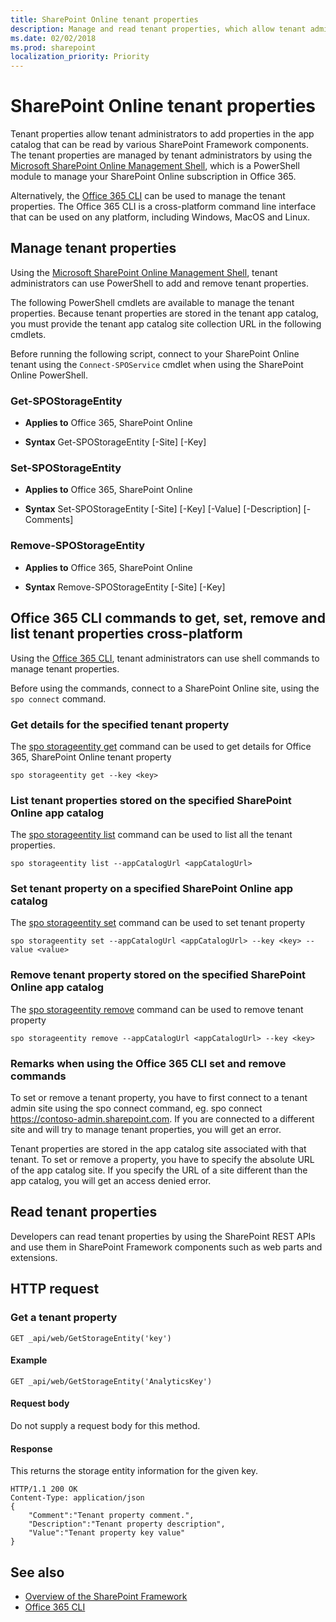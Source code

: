 ```yaml
---
title: SharePoint Online tenant properties
description: Manage and read tenant properties, which allow tenant administrators to add properties in the app catalog that can be read by various SharePoint Framework components.
ms.date: 02/02/2018
ms.prod: sharepoint
localization_priority: Priority
---
```


# SharePoint Online tenant properties

Tenant properties allow tenant administrators to add properties in the app catalog that can be read by various SharePoint Framework components. The tenant properties are managed by tenant administrators by using the [Microsoft SharePoint Online Management Shell](https://technet.microsoft.com/en-us/library/fp161372.aspx), which is a PowerShell module to manage your SharePoint Online subscription in Office 365.

Alternatively, the [Office 365 CLI](https://pnp.github.io/office365-cli?utm_source=msft_docs&utm_medium=page&utm_campaign=Use+SharePoint+Online+tenant+properties) can be used to manage the tenant properties. The Office 365 CLI is a cross-platform command line interface that can be used on any platform, including Windows, MacOS and Linux.

## Manage tenant properties

Using the [Microsoft SharePoint Online Management Shell](https://www.microsoft.com/en-us/download/details.aspx?id=35588), tenant administrators can use PowerShell to add and remove tenant properties. 

The following PowerShell cmdlets are available to manage the tenant properties. Because tenant properties are stored in the tenant app catalog, you must provide the tenant app catalog site collection URL in the following cmdlets.

Before running the following script, connect to your SharePoint Online tenant using the `Connect-SPOService` cmdlet when using the SharePoint Online PowerShell.

### Get-SPOStorageEntity

- **Applies to** Office 365, SharePoint Online

- **Syntax** Get-SPOStorageEntity [-Site] <AppCatalogSiteURL> [-Key] <String>

### Set-SPOStorageEntity

- **Applies to** Office 365, SharePoint Online

- **Syntax** Set-SPOStorageEntity [-Site] <AppCatalogSiteURL> [-Key] <String> [-Value] <String> [-Description] <String> [-Comments] <String>

### Remove-SPOStorageEntity

- **Applies to** Office 365, SharePoint Online

- **Syntax** Remove-SPOStorageEntity [-Site] <AppCatalogSiteURL> [-Key] <String>

## Office 365 CLI commands to get, set, remove and list tenant properties cross-platform

Using the [Office 365 CLI](https://pnp.github.io/office365-cli?utm_source=msft_docs&utm_medium=page&utm_campaign=Use+SharePoint+Online+tenant+properties), tenant administrators can use shell commands to manage tenant properties.

Before using the commands, connect to a SharePoint Online site, using the `spo connect` command.

### Get details for the specified tenant property

The [spo storageentity get](https://pnp.github.io/office365-cli/cmd/spo/storageentity/storageentity-get/?utm_source=msft_docs&utm_medium=page&utm_campaign=Use+SharePoint+Online+tenant+properties) command can be used to get details for Office 365, SharePoint Online tenant property

```shell
spo storageentity get --key <key>
```

### List tenant properties stored on the specified SharePoint Online app catalog

The [spo storageentity list](https://pnp.github.io/office365-cli/cmd/spo/storageentity/storageentity-list/?utm_source=msft_docs&utm_medium=page&utm_campaign=Use+SharePoint+Online+tenant+properties) command can be used to list all the tenant properties.

```shell
spo storageentity list --appCatalogUrl <appCatalogUrl>
```

### Set tenant property on a specified SharePoint Online app catalog

The [spo storageentity set](https://pnp.github.io/office365-cli/cmd/spo/storageentity/storageentity-set/?utm_source=msft_docs&utm_medium=page&utm_campaign=Use+SharePoint+Online+tenant+properties) command can be used to set tenant property

```shell
spo storageentity set --appCatalogUrl <appCatalogUrl> --key <key> --value <value>
```

### Remove tenant property stored on the specified SharePoint Online app catalog

The [spo storageentity remove](https://pnp.github.io/office365-cli/cmd/spo/storageentity/storageentity-remove/?utm_source=msft_docs&utm_medium=page&utm_campaign=Use+SharePoint+Online+tenant+properties) command can be used to remove tenant property

```shell
spo storageentity remove --appCatalogUrl <appCatalogUrl> --key <key>
```

### Remarks when using the Office 365 CLI set and remove commands

To set or remove a tenant property, you have to first connect to a tenant admin site using the spo connect command, eg. spo connect https://contoso-admin.sharepoint.com. If you are connected to a different site and will try to manage tenant properties, you will get an error.

Tenant properties are stored in the app catalog site associated with that tenant. To set or remove a property, you have to specify the absolute URL of the app catalog site. If you specify the URL of a site different than the app catalog, you will get an access denied error.

## Read tenant properties

Developers can read tenant properties by using the SharePoint REST APIs and use them in SharePoint Framework components such as web parts and extensions.

## HTTP request

### Get a tenant property

```text
GET _api/web/GetStorageEntity('key')
```

#### Example

```text
GET _api/web/GetStorageEntity('AnalyticsKey')
```

#### Request body

Do not supply a request body for this method.

#### Response

This returns the storage entity information for the given key.

```text
HTTP/1.1 200 OK
Content-Type: application/json
{
    "Comment":"Tenant property comment.",
    "Description":"Tenant property description",
    "Value":"Tenant property key value"
}
```

## See also

- [Overview of the SharePoint Framework](sharepoint-framework-overview.md)
- [Office 365 CLI](https://pnp.github.io/office365-cli?utm_source=msft_docs&utm_medium=page&utm_campaign=Use+SharePoint+Online+tenant+properties)
